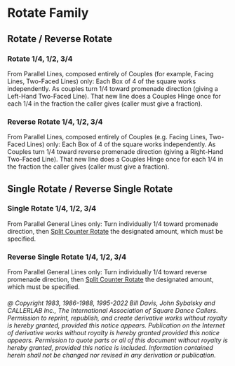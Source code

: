 
# Rotate Family

## Rotate / Reverse Rotate

### Rotate 1/4, 1/2, 3/4

From Parallel Lines, composed entirely of Couples (for example,
Facing Lines, Two-Faced Lines) only: Each Box of 4 of the
square works independently. As couples turn 1/4 toward
promenade direction (giving a Left-Hand Two-Faced Line).
That new line does a Couples Hinge once for each 1/4 in
the fraction the caller gives (caller must give a fraction).

### Reverse Rotate 1/4, 1/2, 3/4

From Parallel Lines, composed entirely of Couples (e.g.
Facing Lines, Two-Faced Lines) only: Each Box of 4 of the
square works independently. As Couples turn 1/4 toward
reverse promenade direction (giving a Right-Hand
Two-Faced Line). That new line does a Couples Hinge once
for each 1/4 in the fraction the caller gives (caller must
give a fraction).

## Single Rotate / Reverse Single Rotate

### Single Rotate 1/4, 1/2, 3/4

From Parallel General Lines only: Turn individually 1/4
toward promenade direction, then
[Split Counter Rotate](../a2/box_counter_rotate.md)
the designated amount, which must be specified.

### Reverse Single Rotate 1/4, 1/2, 3/4

From Parallel General Lines only: Turn individually 1/4
toward reverse promenade direction, then
[Split Counter Rotate](../a2/box_counter_rotate.md)
the designated amount, which must be specified.

###### @ Copyright 1983, 1986-1988, 1995-2022 Bill Davis, John Sybalsky and CALLERLAB Inc., The International Association of Square Dance Callers. Permission to reprint, republish, and create derivative works without royalty is hereby granted, provided this notice appears. Publication on the Internet of derivative works without royalty is hereby granted provided this notice appears. Permission to quote parts or all of this document without royalty is hereby granted, provided this notice is included. Information contained herein shall not be changed nor revised in any derivation or publication.
